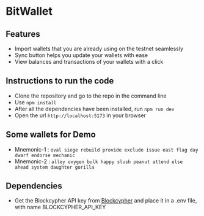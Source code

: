 # BitWallet

## Features
 - Import wallets that you are already using on the testnet seamlessly
 - Sync button helps you update your wallets with ease
 - View balances and transactions of your wallets with a click

## Instructions to run the code
 - Clone the repository and go to the repo in the command line
 - Use `npm install`
 - After all the dependencies have been installed, run `npm run dev`
 - Open the url `http://localhost:5173` in your browser

## Some wallets for Demo
 - Mnemonic-1 : `oval siege rebuild provide exclude issue east flag day dwarf endorse mechanic`
 - Mnemonic-2 : `alley oxygen bulk happy slush peanut attend else ahead system daughter gorilla`

## Dependencies
 - Get the Blockcypher API key from <a href="https://www.blockcypher.com">Blockcypher</a> and place it in a .env file, with name BLOCKCYPHER_API_KEY
 
